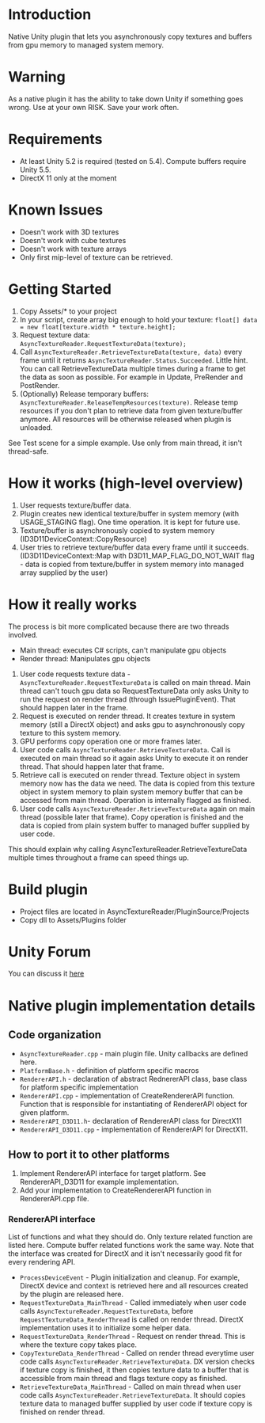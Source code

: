 # Introduction 
Native Unity plugin that lets you asynchronously copy textures and buffers from gpu memory to managed system memory.

# Warning
As a native plugin it has the ability to take down Unity if something goes wrong. Use at your own RISK. Save your work often.

# Requirements
- At least Unity 5.2 is required (tested on 5.4). Compute buffers require Unity 5.5.
- DirectX 11 only at the moment

# Known Issues
- Doesn't work with 3D textures
- Doesn't work with cube textures
- Doesn't work with texture arrays
- Only first mip-level of texture can be retrieved.

# Getting Started
1. Copy Assets/* to your project
2. In your script, create array big enough to hold your texture: `float[] data = new float[texture.width * texture.height];`
3. Request texture data: `AsyncTextureReader.RequestTextureData(texture);`
4. Call `AsyncTextureReader.RetrieveTextureData(texture, data)` every frame until it returns `AsyncTextureReader.Status.Succeeded`. Little hint. You can call RetrieveTextureData multiple times during a frame to get the data as soon as possible. For example in Update, PreRender and PostRender.
5. (Optionally) Release temporary buffers: `AsyncTextureReader.ReleaseTempResources(texture)`. Release temp resources if you don't plan to retrieve data from given texture/buffer anymore. All resources will be otherwise released when plugin is unloaded.

See Test scene for a simple example. Use only from main thread, it isn't thread-safe.

# How it works (high-level overview)
1. User requests texture/buffer data.
2. Plugin creates new identical texture/buffer in system memory (with USAGE_STAGING flag). One time operation. It is kept for future use.
3. Texture/buffer is asynchronously copied to system memory (ID3D11DeviceContext::CopyResource)
4. User tries to retrieve texture/buffer data every frame until it succeeds. (ID3D11DeviceContext::Map with D3D11_MAP_FLAG_DO_NOT_WAIT flag - data is copied from texture/buffer in system memory into managed array supplied by the user)

# How it really works
The process is bit more complicated because there are two threads involved.
- Main thread: executes C# scripts, can't manipulate gpu objects
- Render thread: Manipulates gpu objects

1. User code requests texture data - `AsyncTextureReader.RequestTextureData` is called on main thread. Main thread can't touch gpu data so RequestTextureData only asks Unity to run the request on render thread (through IssuePluginEvent). That should happen later in the frame.
2. Request is executed on render thread. It creates texture in system memory (still a DirectX object) and asks gpu to asynchronously copy texture to this system memory.
3. GPU performs copy operation one or more frames later.
4. User code calls `AsyncTextureReader.RetrieveTextureData`. Call is executed on main thread so it again asks Unity to execute it on render thread. That should happen later that frame.
5. Retrieve call is executed on render thread. Texture object in system memory now has the data we need. The data is copied from this texture object in system memory to plain system memory buffer that can be accessed from main thread. Operation is internally flagged as finished.
6. User code calls `AsyncTextureReader.RetrieveTextureData` again on main thread (possible later that frame). Copy operation is finished and the data is copied from plain system buffer to managed buffer supplied by user code.

This should explain why calling AsyncTextureReader.RetrieveTextureData multiple times throughout a frame can speed things up.

# Build plugin
- Project files are located in AsyncTextureReader/PluginSource/Projects
- Copy dll to Assets/Plugins folder

# Unity Forum
You can discuss it [here](https://forum.unity3d.com/threads/asynchronously-getting-data-from-the-gpu-directx-11-with-rendertexture-or-computebuffer.281346/)

# Native plugin implementation details
## Code organization
- `AsyncTextureReader.cpp` - main plugin file. Unity callbacks are defined here.
- `PlatformBase.h` - definition of platform specific macros
- `RendererAPI.h` - declaration of abstract RednererAPI class, base class for platform specific implementation
- `RendererAPI.cpp` - implementation of CreateRendererAPI function. Function that is responsible for instantiating of RendererAPI object for given platform.
- `RendererAPI_D3D11.h`- declaration of RendererAPI class for DirectX11
- `RendererAPI_D3D11.cpp` - implementation of RendererAPI for DirectX11. 

## How to port it to other platforms
1. Implement RendererAPI interface for target platform. See RendererAPI_D3D11 for example implementation.
2. Add your implementation to CreateRendererAPI function in RendererAPI.cpp file.

### RendererAPI interface
List of functions and what they should do. Only texture related function are listed here. Compute buffer related functions work the same way. Note that the interface was created for DirectX and it isn't necessarily good fit for every rendering API.
- `ProcessDeviceEvent` - Plugin initialization and cleanup. For example, DirectX device and context is retrieved here and all resources created by the plugin are released here.
- `RequestTextureData_MainThread` - Called immediately when user code calls `AsyncTextureReader.RequestTextureData`, before `RequestTextureData_RenderThread` is called on render thread. DirectX implementation uses it to initialize some helper data.
- `RequestTextureData_RenderThread` - Request on render thread. This is where the texture copy takes place.
- `CopyTextureData_RenderThread` - Called on render thread everytime user code calls `AsyncTextureReader.RetrieveTextureData`. DX version checks if texture copy is finished, it then copies texture data to a buffer that is accessible from main thread and flags texture copy as finished.
- `RetrieveTextureData_MainThread` -  Called on main thread when user code calls `AsyncTextureReader.RetrieveTextureData`. It should copies texture data to managed buffer supplied by user code if texture copy is finished on render thread.
